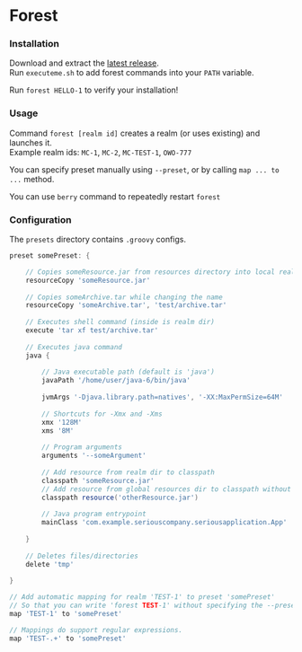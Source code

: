 # Forest

### Installation

Download and extract the [latest release](https://github.com/delfikpro/forest/releases).  
Run `executeme.sh` to add forest commands into your `PATH` variable.

Run `forest HELLO-1` to verify your installation!

### Usage

Command `forest [realm id]` creates a realm (or uses existing) and launches it.  
Example realm ids: `MC-1`, `MC-2`, `MC-TEST-1`, `OWO-777`

You can specify preset manually using `--preset`, or by calling `map ... to ...` method.

You can use `berry` command to repeatedly restart `forest`  

### Configuration

The `presets` directory contains `.groovy` configs.

```groovy
preset somePreset: {

    // Copies someResource.jar from resources directory into local realm folder
    resourceCopy 'someResource.jar' 
    
    // Copies someArchive.tar while changing the name
    resourceCopy 'someArchive.tar', 'test/archive.tar'
    
    // Executes shell command (inside is realm dir)
    execute 'tar xf test/archive.tar'
    
    // Executes java command
    java {
        
        // Java executable path (default is 'java')
        javaPath '/home/user/java-6/bin/java'
        
        jvmArgs '-Djava.library.path=natives', '-XX:MaxPermSize=64M'
        
        // Shortcuts for -Xmx and -Xms
        xmx '128M'
        xms '8M'
        
        // Program arguments
        arguments '--someArgument'
        
        // Add resource from realm dir to classpath
        classpath 'someResource.jar'
        // Add resource from global resources dir to classpath without copying
        classpath resource('otherResource.jar')
       
        // Java program entrypoint
        mainClass 'com.example.seriouscompany.seriousapplication.App'
        
    }
    
    // Deletes files/directories
    delete 'tmp'
    
}

// Add automatic mapping for realm 'TEST-1' to preset 'somePreset'
// So that you can write 'forest TEST-1' without specifying the --preset flag
map 'TEST-1' to 'somePreset'

// Mappings do support regular expressions.
map 'TEST-.+' to 'somePreset'
```